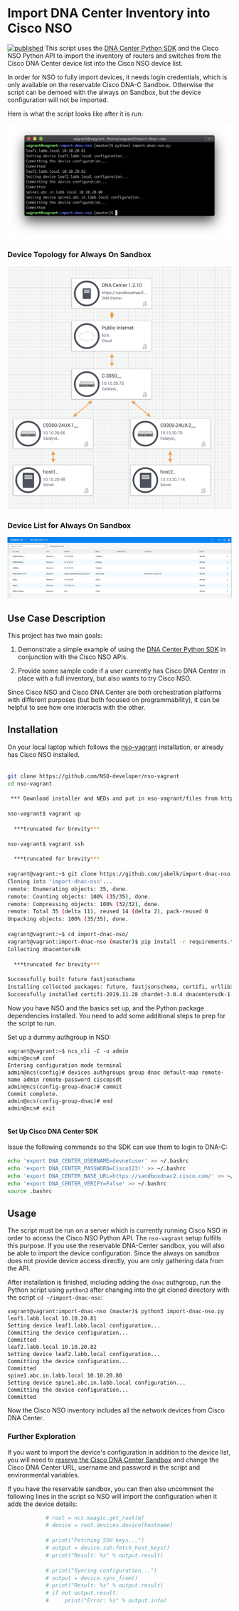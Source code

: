 # Import DNA Center Inventory into Cisco NSO
[![published](https://static.production.devnetcloud.com/codeexchange/assets/images/devnet-published.svg)](https://developer.cisco.com/codeexchange/github/repo/jabelk/import-dnac-nso)
This script uses the [DNA Center Python SDK](https://github.com/cisco-en-programmability/dnacentersdk) and the Cisco NSO Python API to import the inventory of routers and switches from the Cisco DNA Center device list into the Cisco NSO device list. 

In order for NSO to fully import devices, it needs login credentials, which is only available on the reservable Cisco DNA-C Sandbox. Otherwise the script can be demoed with the always on Sandbox, but the device configuration will not be imported. 

 
Here is what the script looks like after it is run:

![Sample Output](dnac-script-import.png)


### Device Topology for Always On Sandbox

 
![Topology](dnac-sandbox-topo.png)

### Device List for Always On Sandbox

![Device list](dnac-sandbox-device-list.png)


## Use Case Description

This project has two main goals:

1. Demonstrate a simple example of using the [DNA Center Python SDK](https://github.com/cisco-en-programmability/dnacentersdk) in conjunction with the Cisco NSO APIs.

2. Provide some sample code if a user currently has Cisco DNA Center in place with a full inventory, but also wants to try Cisco NSO. 

Since Cisco NSO and Cisco DNA Center are both orchestration platforms with different purposes (but both focused on programmability), it can be helpful to see how one interacts with the other.

## Installation
On your local laptop which follows the [nso-vagrant](https://github.com/NSO-developer/nso-vagrant) installation, or already has Cisco NSO installed. 

```bash

git clone https://github.com/NSO-developer/nso-vagrant
cd nso-vagrant

 *** Download installer and NEDs and put in nso-vagrant/files from https://developer.cisco.com/docs/nso/#!getting-nso   ***

nso-vagrant$ vagrant up

  ***truncated for brevity***

nso-vagrant$ vagrant ssh

  ***truncated for brevity***

vagrant@vagrant:~$ git clone https://github.com/jabelk/import-dnac-nso.git
Cloning into 'import-dnac-nso'...
remote: Enumerating objects: 35, done.
remote: Counting objects: 100% (35/35), done.
remote: Compressing objects: 100% (32/32), done.
remote: Total 35 (delta 11), reused 14 (delta 2), pack-reused 0
Unpacking objects: 100% (35/35), done.

vagrant@vagrant:~$ cd import-dnac-nso/
vagrant@vagrant:import-dnac-nso (master)$ pip install -r requirements.txt
Collecting dnacentersdk

  ***truncated for brevity***

Successfully built future fastjsonschema
Installing collected packages: future, fastjsonschema, certifi, urllib3, chardet, idna, requests, requests-toolbelt, dnacentersdk
Successfully installed certifi-2019.11.28 chardet-3.0.4 dnacentersdk-1.3.0.post6 fastjsonschema-2.14.2 future-0.18.2 idna-2.8 requests-2.22.0 requests-toolbelt-0.9.1 urllib3-1.25.7
```

Now you have NSO and the basics set up, and the Python package dependencies installed. You need to add some additional steps to prep for the script to run. 

Set up a dummy authgroup in NSO:

```
vagrant@vagrant:~$ ncs_cli -C -u admin
admin@ncs# conf
Entering configuration mode terminal
admin@ncs(config)# devices authgroups group dnac default-map remote-name admin remote-password ciscopsdt
admin@ncs(config-group-dnac)# commit
Commit complete.
admin@ncs(config-group-dnac)# end
admin@ncs# exit


```


#### Set Up Cisco DNA Center SDK

Issue the following commands so the SDK can use them to login to DNA-C:

```bash
echo 'export DNA_CENTER_USERNAME=devnetuser' >> ~/.bashrc
echo 'export DNA_CENTER_PASSWORD=Cisco123!' >> ~/.bashrc
echo 'export DNA_CENTER_BASE_URL=https://sandboxdnac2.cisco.com/' >> ~/.bashrc
echo 'export DNA_CENTER_VERIFY=False' >> ~/.bashrc
source .bashrc
```



## Usage

The script must be run on a server which is currently running Cisco NSO in order to access the Cisco NSO Python API. The `nso-vagrant` setup fulfills this purpose. If you use the reservable DNA-Center sandbox, you will also be able to import the device configuration. Since the always on sandbox does not provide device access directly, you are only gathering data from the API. 

After installation is finished, including adding the `dnac` authgroup, run the Python script using `python3` after changing into the git cloned directory with the script `cd ~/import-dnac-nso`:
```
vagrant@vagrant:import-dnac-nso (master)$ python3 import-dnac-nso.py
leaf1.labb.local 10.10.20.81
Setting device leaf1.labb.local configuration...
Committing the device configuration...
Committed
leaf2.labb.local 10.10.20.82
Setting device leaf2.labb.local configuration...
Committing the device configuration...
Committed
spine1.abc.in.labb.local 10.10.20.80
Setting device spine1.abc.in.labb.local configuration...
Committing the device configuration...
Committed
```

Now the Cisco NSO inventory includes all the network devices from Cisco DNA Center.

### Further Exploration

If you want to import the device's configuration in addition to the device list, you will need to [reserve the Cisco DNA Center Sandbox](https://developer.cisco.com/site/sandbox/) and change the Cisco DNA Center URL, username and password in the script and environmental variables. 

If you have the reservable sandbox, you can then also uncomment the following lines in the script so NSO will import the configuration when it adds the device details:

```python
            # root = ncs.maagic.get_root(m)
            # device = root.devices.device[hostname]

            # print("Fetching SSH keys...")
            # output = device.ssh.fetch_host_keys()
            # print("Result: %s" % output.result)

            # print("Syncing configuration...")
            # output = device.sync_from()
            # print("Result: %s" % output.result)
            # if not output.result:
            #     print("Error: %s" % output.info)
```

